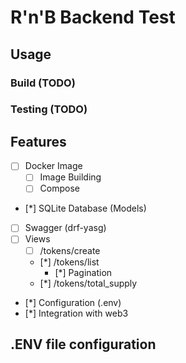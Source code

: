 # R'n'B Backend Test

## Usage

### Build (TODO)

### Testing (TODO)

## Features

- [ ] Docker Image
  - [ ] Image Building
  - [ ] Compose
- [*] SQLite Database (Models)
- [ ] Swagger (drf-yasg)
- [ ] Views
  - [ ] /tokens/create
  - [*] /tokens/list
    - [*] Pagination
  - [*] /tokens/total_supply
- [*] Configuration (.env)
- [*] Integration with web3

## .ENV file configuration
